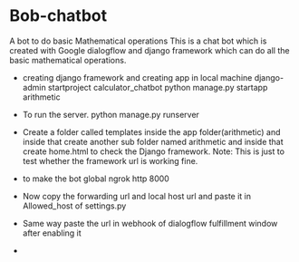# Bob-chatbot
A bot to do basic Mathematical operations
This is a chat bot which is created with Google dialogflow and django framework which can do all the basic mathematical operations.

- creating django framework and creating app in local machine
   django-admin startproject calculator_chatbot
   python manage.py startapp arithmetic
   
- To run the server.
   python manage.py runserver
- Create a folder called templates inside the app folder(arithmetic) and inside that create another sub folder named arithmetic and inside that create home.html to check the Django framework. Note: This is just to test whether the framework url is working fine.
- to make the bot global
   ngrok http 8000
- Now copy the forwarding url and local host url and paste it in Allowed_host of settings.py 
- Same way paste the url in webhook of dialogflow fulfillment window after enabling it 
-
